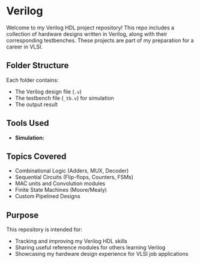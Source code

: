 # Verilog

Welcome to my Verilog HDL project repository! This repo includes a collection of hardware designs written in Verilog, along with their corresponding testbenches. These projects are part of my preparation for a career in VLSI.

## Folder Structure
Each folder contains:
- The Verilog design file (`.v`)
- The testbench file (`_tb.v`) for simulation
- The output result

## Tools Used
- **Simulation:** 

## Topics Covered
- Combinational Logic (Adders, MUX, Decoder)
- Sequential Circuits (Flip-flops, Counters, FSMs)
- MAC units and Convolution modules
- Finite State Machines (Moore/Mealy)
- Custom Pipelined Designs

## Purpose
This repository is intended for:
- Tracking and improving my Verilog HDL skills
- Sharing useful reference modules for others learning Verilog
- Showcasing my hardware design experience for VLSI job applications

